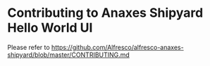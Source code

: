 # Contributing to Anaxes Shipyard Hello World UI
Please refer to https://github.com/Alfresco/alfresco-anaxes-shipyard/blob/master/CONTRIBUTING.md